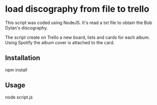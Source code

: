 # load discography from file to trello

This script was coded using NodeJS.
It's read a txt file to obtain the Bob Dylan's discography.

The script create on Trello a new board, lists and cards for each album.
Using Spotify the album cover is attached to the card.

## Installation

npm install

## Usage

node script.js

